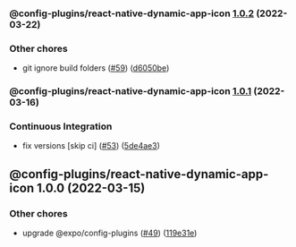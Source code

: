 ### @config-plugins/react-native-dynamic-app-icon [1.0.2](https://github.com/expo/config-plugins/compare/@config-plugins/react-native-dynamic-app-icon@1.0.1...@config-plugins/react-native-dynamic-app-icon@1.0.2) (2022-03-22)


### Other chores

* git ignore build folders ([#59](https://github.com/expo/config-plugins/issues/59)) ([d6050be](https://github.com/expo/config-plugins/commit/d6050beb2a5c68dc59287c27ec388c2002ec7904))

### @config-plugins/react-native-dynamic-app-icon [1.0.1](https://github.com/expo/config-plugins/compare/@config-plugins/react-native-dynamic-app-icon@1.0.0...@config-plugins/react-native-dynamic-app-icon@1.0.1) (2022-03-16)


### Continuous Integration

* fix versions [skip ci] ([#53](https://github.com/expo/config-plugins/issues/53)) ([5de4ae3](https://github.com/expo/config-plugins/commit/5de4ae3e6182c32b7aa24d70ccd23a11663bb089))

## @config-plugins/react-native-dynamic-app-icon 1.0.0 (2022-03-15)


### Other chores

* upgrade @expo/config-plugins ([#49](https://github.com/expo/config-plugins/issues/49)) ([119e31e](https://github.com/expo/config-plugins/commit/119e31edf110409272ace750f02d651124e1a22d))
